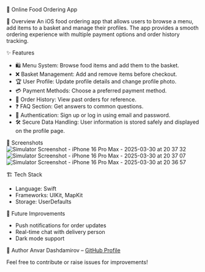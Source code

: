 🍔 Online Food Ordering App

📌 Overview
An iOS food ordering app that allows users to browse a menu, add items to a basket and manage their profiles.
The app provides a smooth ordering experience with multiple payment options and order history tracking.

✨ Features
- 🛍 Menu System: Browse food items and add them to the basket.
- ❌ Basket Management: Add and remove items before checkout.
- 🏆 User Profile: Update profile details and change profile photo.
- 💳 Payment Methods: Choose a preferred payment method.
- 📜 Order History: View past orders for reference.
- ❓ FAQ Section: Get answers to common questions.
- 🔑 Authentication: Sign up or log in using email and password.
- 🛠 Secure Data Handling: User information is stored safely and displayed on the profile page.

📱 Screenshots
![Simulator Screenshot - iPhone 16 Pro Max - 2025-03-30 at 20 37 32](https://github.com/user-attachments/assets/c45b9da4-a71f-4cbd-817b-e2606c81f888)
![Simulator Screenshot - iPhone 16 Pro Max - 2025-03-30 at 20 37 07](https://github.com/user-attachments/assets/4641122c-6d49-4a07-a7fb-2e90aaa4bdc2)
![Simulator Screenshot - iPhone 16 Pro Max - 2025-03-30 at 20 36 57](https://github.com/user-attachments/assets/e15631ce-8717-4992-90c6-29fb49944377)

🏗 Tech Stack
- Language: Swift
- Frameworks: UIKit, MapKit
- Storage: UserDefaults

🔧 Future Improvements
- Push notifications for order updates
- Real-time chat with delivery person
- Dark mode support

👤 Author
Anvar Dashdamirov – [GitHub Profile](https://github.com/yourusername)

Feel free to contribute or raise issues for improvements!

